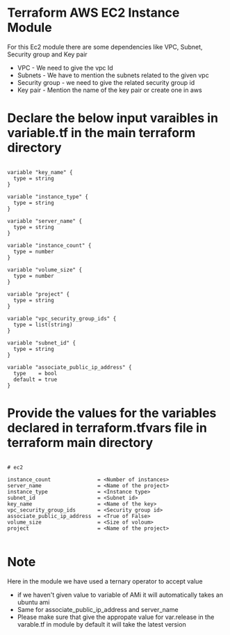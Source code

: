 # Terraform AWS EC2 Instance Module

For this Ec2 module there are some dependencies like VPC, Subnet, Security group and Key pair 

+ VPC - We need to give the vpc Id 
+ Subnets  - We have to mention the subnets related to the given vpc 
+ Security group - we need to give the related security group id
+ Key pair - Mention the name of the key pair or create one in aws  


# Declare the below input varaibles in variable.tf in the main terraform directory 
```

variable "key_name" {
  type = string
}

variable "instance_type" {
  type = string
}

variable "server_name" {
  type = string
}

variable "instance_count" {
  type = number
}

variable "volume_size" {
  type = number
}

variable "project" {
  type = string
}

variable "vpc_security_group_ids" {
  type = list(string)
}

variable "subnet_id" {
  type = string
}

variable "associate_public_ip_address" {
  type    = bool
  default = true
}

```

# Provide the values for the variables declared in terraform.tfvars file in terraform main directory 

```

# ec2 

instance_count               = <Number of instances>
server_name             	 = <Name of the project>
instance_type          		 = <Instance type>
subnet_id           	     = <Subnet id>
key_name           	         = <Name of the key>
vpc_security_group_ids 		 = <Security group id>
associate_public_ip_address  = <True of False>
volume_size           		 = <Size of voloum>
project               		 = <Name of the project>


```

# Note

Here in the module we have used a ternary operator to accept value

+ if we haven't given value to variable of AMi it will automatically takes an ubuntu ami 
+ Same for associate_public_ip_address and server_name 
+ Please make sure that give the appropate value for var.release in the varable.tf in module by default it will take the latest version 

